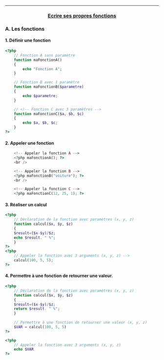 -----------------------------------------------------------------------------------------------------------------------------------------------------------------------
### <p align='center'> [Ecrire ses propres fonctions](http://formation.upyupy.fr/php-mysql/ecrire-fonction-php/)</p>

### A. Les fonctions
#### 1. Définir une fonction
```php
<?php 
	// Fonction A sans paramètre
	function maFonctionA()
	{
		echo "Fonction A";
	}

	// Fonction B avec 1 paramètre 
	function maFonctionB($parametre)
	{
		echo $parametre;
	} 

	// <!-- Fonction C avec 3 paramètres --> 
	function maFonctionC($a, $b, $c)
	{
		echo $a, $b, $c;
	} 
?>

```

#### 2. Appeler une fonction
```php
	<!-- Appeler la fonction A -->
	<?php maFonctionA(); ?>
	<br />

	<!-- Appeler la fonction B -->
	<?php maFonctionB("voiture"); ?>
	<br />

	<!-- Appeler la fonction C -->
	<?php maFonctionC(12, 25, 1); ?>
```

#### 3. Réaliser un calcul
```php
<?php 
	// Déclaration de la fonction avec paramètres (x, y, z)
	function calcul($x, $y, $z)
	{
	$result=($x-$y)/$z;
	echo $result. " %";
	}
?>
<?php 
	// Appeler la fonction avec 3 arguments (x, y, z) -->
	calcul(100, 5, 5);
?>
```

#### 4. Permettre à une fonction de retourner une valeur.
```php
<?php
	// Déclaration de la fonction avec paramètres (x, y, z)
	function calcul($x, $y, $z)
	{
	$result=($x-$y)/$z;
	return $result. " %";
	}
	
	// Permettre à une fonction de retourner une valeur (x, y, z)
	$VAR = calcul(100, 5, 5) 
?>

<?php
	// Appeler la fonction avec 3 arguments (x, y, z)
	echo $VAR 
?>
```

